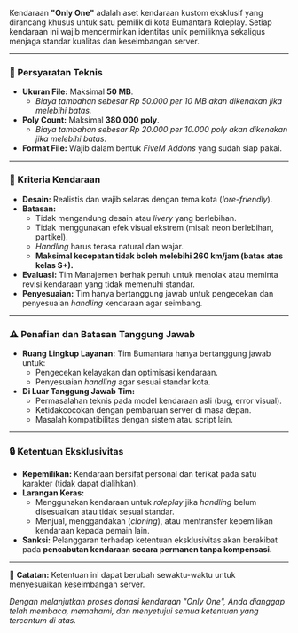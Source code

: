Kendaraan **"Only One"** adalah aset kendaraan kustom eksklusif yang dirancang khusus untuk satu pemilik di kota Bumantara Roleplay. Setiap kendaraan ini wajib mencerminkan identitas unik pemiliknya sekaligus menjaga standar kualitas dan keseimbangan server.

---

### 📁 Persyaratan Teknis
- **Ukuran File:** Maksimal **50 MB**.
  - *Biaya tambahan sebesar Rp 50.000 per 10 MB akan dikenakan jika melebihi batas.*
- **Poly Count:** Maksimal **380.000 poly**.
  - *Biaya tambahan sebesar Rp 20.000 per 10.000 poly akan dikenakan jika melebihi batas.*
- **Format File:** Wajib dalam bentuk *FiveM Addons* yang sudah siap pakai.

---

### 🎨 Kriteria Kendaraan
- **Desain:** Realistis dan wajib selaras dengan tema kota (*lore-friendly*).
- **Batasan:**
  - Tidak mengandung desain atau *livery* yang berlebihan.
  - Tidak menggunakan efek visual ekstrem (misal: neon berlebihan, partikel).
  - *Handling* harus terasa natural dan wajar.
  - **Maksimal kecepatan tidak boleh melebihi 260 km/jam (batas atas kelas S+).**
- **Evaluasi:** Tim Manajemen berhak penuh untuk menolak atau meminta revisi kendaraan yang tidak memenuhi standar.
- **Penyesuaian:** Tim hanya bertanggung jawab untuk pengecekan dan penyesuaian *handling* kendaraan agar seimbang.

---

### ⚠️ Penafian dan Batasan Tanggung Jawab
- **Ruang Lingkup Layanan:** Tim Bumantara hanya bertanggung jawab untuk:
  - Pengecekan kelayakan dan optimisasi kendaraan.
  - Penyesuaian *handling* agar sesuai standar kota.
- **Di Luar Tanggung Jawab Tim:**
  - Permasalahan teknis pada model kendaraan asli (bug, error visual).
  - Ketidakcocokan dengan pembaruan server di masa depan.
  - Masalah kompatibilitas dengan sistem atau script lain.

---

### 🔒 Ketentuan Eksklusivitas
- **Kepemilikan:** Kendaraan bersifat personal dan terikat pada satu karakter (tidak dapat dialihkan).
- **Larangan Keras:**
  - Menggunakan kendaraan untuk *roleplay* jika *handling* belum disesuaikan atau tidak sesuai standar.
  - Menjual, menggandakan (*cloning*), atau mentransfer kepemilikan kendaraan kepada pemain lain.
- **Sanksi:** Pelanggaran terhadap ketentuan eksklusivitas akan berakibat pada **pencabutan kendaraan secara permanen tanpa kompensasi.**

---

📝 **Catatan:** Ketentuan ini dapat berubah sewaktu-waktu untuk menyesuaikan keseimbangan server.

*Dengan melanjutkan proses donasi kendaraan "Only One", Anda dianggap telah membaca, memahami, dan menyetujui semua ketentuan yang tercantum di atas.*